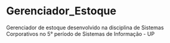 # Gerenciador_Estoque
Gerenciador de estoque desenvolvido na disciplina de Sistemas Corporativos no 5° período de Sistemas de Informação - UP
